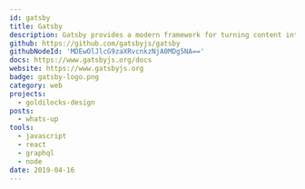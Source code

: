 ```yaml
---
id: gatsby
title: Gatsby
description: Gatsby provides a modern framework for turning content into feature-rich, visually engaging apps and websites. 
github: https://github.com/gatsbyjs/gatsby
githubNodeId: 'MDEwOlJlcG9zaXRvcnkzNjA0MDg5NA=='
docs: https://www.gatsbyjs.org/docs
website: https://www.gatsbyjs.org
badge: gatsby-logo.png
category: web
projects:
  - goldilocks-design
posts:
  - whats-up
tools: 
  - javascript
  - react
  - graphql
  - node
date: 2019-04-16
---
```

